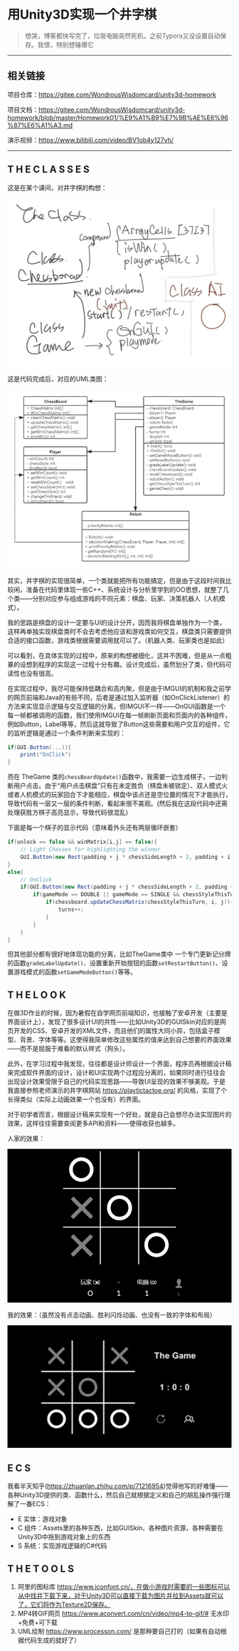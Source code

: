 # 用Unity3D实现一个井字棋

> 想哭，博客都快写完了，垃圾电脑突然死机，之前Typora又没设置自动保存。我恨，特别想锤爆它

---

## 相关链接

项目仓库：https://gitee.com/WondrousWisdomcard/unity3d-homework

项目文档：https://gitee.com/WondrousWisdomcard/unity3d-homework/blob/master/Homework01/%E9%A1%B9%E7%9B%AE%E6%96%87%E6%A1%A3.md

演示视频：https://www.bilibili.com/video/BV1ob4y127vh/

---

## T H E  C L A S S E S

这是在某个课间，对井字棋的构想：

![](image/Draft.jpg)

这是代码完成后，对应的UML类图：

![](image/类图.png)

其实，井字棋的实现很简单，一个类就能把所有功能搞定，但是由于这段时间我比较闲，准备在代码里体现一些C++、系统设计与分析里学到的OO思想，就整了几个类——分别对应参与组成游戏的不同元素：棋盘、玩家、决策机器人（人机模式）。

我的思路是棋盘的设计一定要与UI的设计分开，因而我将棋盘单独作为一个类，这样再单独实现棋盘类时不会去考虑他应该和游戏类如何交互，棋盘类只需要提供合适的接口函数，游戏类根据需要调用就可以了。（机器人类、玩家类也是如此）

可以看到，在具体实现的过程中，原来的构想被细化，这并不困难，但是从一点粗暴的设想到程序的实现这一过程十分有趣。设计完成后，虽然划分了类，但代码可读性也没有很高。

在实现过程中，我尽可能保持低耦合和高内聚，但是由于IMGUI的机制和我之前学的网页前端和Java的有些不同，后者是通过加入监听器（如OnClickListener）的方法来实现显示逻辑与交互逻辑的分离，但IMGUI不一样——OnGUI函数是一个每一帧都被调用的函数，我们使用IMGUI在每一帧刷新页面和页面内的各种组件，例如Button，Label等等，然后这就导致了Button这些需要和用户交互的组件，它的监听逻辑是通过一个条件判断来实现的：

``` c#
if(GUI.Button(...)){
    print("OnClick")
}
```

而在 TheGame 类的`chessBoardUpdate()`函数中，我需要一边生成棋子，一边判断用户点击。由于“用户点击棋盘”只有在未定胜负（棋盘未被锁定）、双人模式火或者人机模式的玩家回合下才能相应，棋盘中该点还是空位置的情况下才能执行，导致代码有一层又一层的条件判断，看起来很不美观。(然后我在这段代码中还需处理获胜方棋子高亮显示，导致代码很混乱)

下面是每一个棋子的显示代码（意味着外头还有两层循环嵌套）

``` c#
if(unlock == false && winMatrix[i,j] == false){
    // Light Chesses for highlighting the winner
    GUI.Button(new Rect(padding + j * chessSideLength + 2, padding + i * chessSideLength + 2, chessSideLength - 4, chessSideLength - 4), texture_Light);
}
else{ 
    // OnClick
    if(GUI.Button(new Rect(padding + j * chessSideLength + 2, padding + i * chessSideLength + 2, chessSideLength - 4, chessSideLength - 4), texture) && unlock){
        if(gameMode == DOUBLE || gameMode == SINGLE && chessStyleThisTurn == player1.getChessStyle()){
            if(chessboard.updateChessMatrix(chessStyleThisTurn, i, j)){
                turns++;
            }
        }   
    }
}
```

但其他部分都有很好地体现功能的分离，比如TheGame类中 一个专门更新记分牌的函数`gradeLabelUpdate()`、设置重新开始按钮的函数`setRestartButton()`、设置游戏模式的函数`setGameModeButton()`等等。

## T H E  L O O K

在做3D作业的时候，因为暑假在自学网页前端知识，也接触了安卓开发（主要是界面设计上），发现了很多设计UI的共性——比如Unity3D的GUISkin对应的是网页开发的CSS、安卓开发的XML文件，而且他们的属性大同小异，包括盒子模型、背景、字体等等。这使得我简单修改这些属性的值来达到自己想要的界面效果——而不是屈服于难看的默认样式（狗头）。

此外，在学习过程中我发现，往往都是设计师设计一个界面，程序员再根据设计稿来完成软件界面的设计，设计和UI实现两个过程应分离的，如果同时进行往往会出现设计效果受限于自己的代码实现思路——导致UI呈现的效果不够美观。于是我直接参照老师演示的井字棋网站 https://playtictactoe.org/ 的风格，实现了个长得类似（实际上动画效果一个也没有）的界面。

对于初学者而言，根据设计稿来实现有一个好处，就是自己会想尽办法实现图片的效果，这样往往需要查阅更多API和资料——使得收获也越多。

人家的效果：

![image-20210922002820496](image/人家的界面.png)

我的效果：（虽然没有点击动画、胜利闪烁动画、也没有一致的字体和布局）

![image-20210922003235311](image/我的界面.png)

## E C S

我看半天知乎(https://zhuanlan.zhihu.com/p/71216954)觉得他写的好难懂——各种Unity3D提供的类、函数什么，然后自己就根据定义和自己的胡乱操作强行理解了一番ECS：

* E 实体：游戏对象
* C 组件：Assets里的各种东西，比如GUISkin、各种图片资源，各种需要在Unity3D中拖到游戏对象上的东西
* S 系统：实现游戏逻辑的C#代码

## T H E  T O O L S

1. 阿里的图标库 https://www.iconfont.cn/，在做小游戏时需要的一些图标可以从中找并下载下来，对于Unity3D可以直接下载为图片并拉到Assets就可以了，它们将作为Texture2D保存。
2. MP4转GIF网页 https://www.aconvert.com/cn/video/mp4-to-gif/# 无水印+免费+可下载
3. UML绘制 https://www.processon.com/ 是那种要自己打的（如果有自动根据代码生成的就好了）

